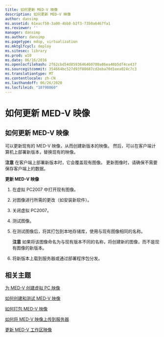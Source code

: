 ```yaml
---
title: 如何更新 MED-V 映像
description: 如何更新 MED-V 映像
author: dansimp
ms.assetid: 61eacf50-3a00-4bb8-b2f3-7350a6467fa1
ms.reviewer: ''
manager: dansimp
ms.author: dansimp
ms.pagetype: mdop, virtualization
ms.mktglfcycl: deploy
ms.sitesec: library
ms.prod: w10
ms.date: 06/16/2016
ms.openlocfilehash: 2f62cbd54d8593646460700a86ea48b5df4ce437
ms.sourcegitcommit: 354664bc527d93f80687cd2eba70d1eea024c7c3
ms.translationtype: MT
ms.contentlocale: zh-CN
ms.lasthandoff: 06/26/2020
ms.locfileid: "10798060"
---
```

# 如何更新 MED-V 映像


## 如何更新 MED-V 映像


可以更新现有的 MED-V 映像，从而创建新版本的映像。 然后，可以在客户端计算机上部署新版本，替换现有的映像。

**注意** 在客户端上部署新版本时，它会覆盖现有图像。 更新图像时，请确保不需要保存客户端上的数据。

 

**更新 MED-V 映像**

1.  在虚拟 PC2007 中打开现有图像。

2.  对图像进行所需的更改（如安装新软件）。

3.  关闭虚拟 PC2007。

4.  测试图像。

5.  在测试图像后，将其打包到本地存储库，使用与现有图像相同的名称。

    **注意** 如果将该图像命名为与现有版本不同的名称，将创建新的图像，而不是现有图像的新版本。

     

6.  将新版本上载到服务器或通过部署程序包分发。

## 相关主题


[为 MED-V 创建虚拟 PC 映像](creating-a-virtual-pc-image-for-med-v.md)

[如何创建和测试 MED-V 映像](how-to-create-and-test-a-med-v-image.md)

[如何打包 MED-V 映像](how-to-pack-a-med-v-image.md)

[如何将 MED-V 映像上传到服务器](how-to-upload-a-med-v-image-to-the-server.md)

[更新 MED-V 工作区映像](updating-a-med-v-workspace-image.md)

 

 





